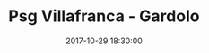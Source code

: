 ---
title: Psg Villafranca - Gardolo
date: 2017-10-29 18:30:00
squadra-a: Bc Gardolo
punteggio-a: 
squadra-b: Psg Villafranca
punteggio-b: 
partite/squadra: serie-d-17-18
luogo: PALESTRA ISTITUTO CARLO ANTI
categoria: serie d
---